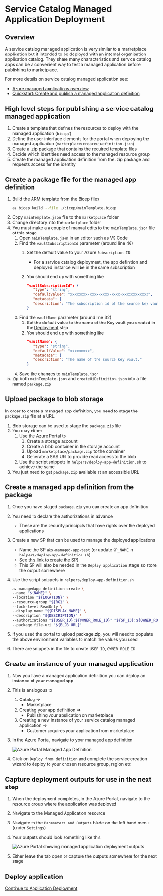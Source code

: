 # Service Catalog Managed Application Deployment

## Overview

A service catalog managed application is very similar to a marketplace application but it intended to be deployed with an internal organisation application catalog. They share many characteristics and service catalog apps can be a convenient way to test a managed application before publishing to marketplace.

For more details on service catalog managed application see:

* [Azure managed applications overview](https://docs.microsoft.com/azure/azure-resource-manager/managed-applications/overview)
* [Quickstart: Create and publish a managed application definition](https://docs.microsoft.com/azure/azure-resource-manager/managed-applications/publish-service-catalog-app?tabs=azure-cli)

## High level steps for publishing a service catalog managed application

1. Create a template that defines the resources to deploy with the managed application (`bicep/`)
1. Define the user interface elements for the portal when deploying the managed application (`marketplace/createUiDefinition.json`)
1. Create a .zip package that contains the required template files
1. Decide which identities need access to the managed resource group
1. Create the managed application definition from the .zip package and requests access for the identity

## Create a package file for the managed app definition

1. Build the ARM template from the Bicep files
    ```bash
    az bicep build --file ./bicep/mainTemplate.bicep
    ```
1. Copy `mainTemplate.json` file to the `marketplace` folder
1. Change directory into the `marketplace` folder
1. You must make a a couple of manual edits to the `mainTemplate.json` file at this stage
   1. Open `mainTemplate.json` in an editor such as VS Code
   1. Find the `vaultSubscriptionId` parameter (around line 46)
      1. Set the default value to your Azure `Subscription ID`
         * For a service catalog deployment, the app definition and deployed instance will be in the same subscription
      1. You should end up with something like

         ```json
         "vaultSubscriptionId": {
            "type": "string",
            "defaultValue": "xxxxxxxx-xxxx-xxxx-xxxx-xxxxxxxxxxxx",
            "metadata": {
            "description": "The subscription id of the source key vault."
         }
         ```
   1. Find the `vaultName` parameter (around line 32)
      1. Set the default value to the name of the Key vault you created in the [Deployment](../docs/deploy.md) step
      1. You should end up with something like
         ```json
         "vaultName": {
            "type": "string",
            "defaultValue": "xxxxxxxxx",
            "metadata": {
            "description": "The name of the source key vault."
         }
         ```   
   1. Save the changes to `mainTemplate.json`
1. Zip both `mainTemplate.json` and `createUiDefinition.json` into a file named `package.zip`

## Upload package to blob storage

In order to create a managed app definition, you need to stage the `package.zip`  file at a URL.

1. Blob storage can be used to stage the `package.zip` file
1. You may either
   1. Use the Azure Portal to
      1. Create a storage account
      1. Create a blob container in the storage account
      1. Upload `marketplace/package.zip` to the container
      1. Generate a SAS URI to provide read access to the blob
   1. Use the script snippets in `helpers/deploy-app-definition.sh` to achieve the same
1. You just need to get `package.zip` available at an accessible URL

## Create a managed app definition from the package

1. Once you have staged `package.zip` you can create an app definition
1. You need to declare the authorizations in advance
   * These are the security principals that have rights over the deployed applications
1. Create a new SP that can be used to manage the deployed applications
   * Name the SP `aks-managed-app-test` (or update `SP_NAME` in `helpers/deploy-app-definition.sh`)
   * See [this link to create the SP](https://github.com/marketplace/actions/azure-login#configure-a-service-principal-with-a-secret))
   * This SP will also be needed in the `Deploy application` stage so store the output somewhere
1. Use the script snippets in `helpers/deploy-app-definition.sh`

   ```bash
   az managedapp definition create \
   --name "${NAME}" \
   --location "${LOCATION}" \
   --resource-group "${RG}" \
   --lock-level ReadOnly \
   --display-name "${DISPLAY_NAME}" \
   --description "${DESCRIPTION}" \
   --authorizations "${USER_ID}:${OWNER_ROLE_ID}" "${SP_ID}:${OWNER_ROLE_ID}" \
   --package-file-uri "${BLOB_URL}"
   ```

1. If you used the portal to upload package.zip, you will need to populate the above environment variables to match the values you used
1. There are snippets in the file to create `USER_ID`, `OWNER_ROLE_ID`

## Create an instance of your managed application

1. Now you have a managed application definition you can deploy an instance of your managed app
1. This is analogous to
   1. Catalog =>
      * Marketplace
   1. Creating your app definition =>
      * Publishing your application on marketplace
   1. Creating a new instance of your service catalog managed application =>
      * Customer acquires your application from marketplace
1. In the Azure Portal, navigate to your managed app definition

   ![Azure Portal Managed App Definition](./images/managed-app-definition.png)

1. Click on `Deploy from definition` and complete the service creation wizard to deploy to your chosen resource group, region etc

## Capture deployment outputs for use in the next step

1. When the deployment completes, in the Azure Portal, navigate to the resource group where the application was deployed
1. Navigate to the Managed Application resource
1. Navigate to the `Parameters and Outputs` blade on the left hand menu (under `Settings`)
1. Your outputs should look something like this

   ![Azure Portal showing managed application deployment outputs](./images/managed-app-outputs.png)

1. Either leave the tab open or capture the outputs somewhere for the next stage

## Deploy application

[Continue to Application Deployment](./deploy-app.md)
